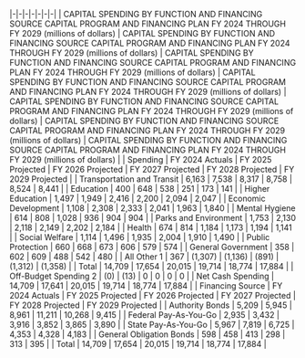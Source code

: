 |-|-|-|-|-|-|-|
| CAPITAL SPENDING BY FUNCTION AND FINANCING SOURCE CAPITAL PROGRAM AND FINANCING PLAN FY 2024 THROUGH FY 2029 (millions of dollars) | CAPITAL SPENDING BY FUNCTION AND FINANCING SOURCE CAPITAL PROGRAM AND FINANCING PLAN FY 2024 THROUGH FY 2029 (millions of dollars) | CAPITAL SPENDING BY FUNCTION AND FINANCING SOURCE CAPITAL PROGRAM AND FINANCING PLAN FY 2024 THROUGH FY 2029 (millions of dollars) | CAPITAL SPENDING BY FUNCTION AND FINANCING SOURCE CAPITAL PROGRAM AND FINANCING PLAN FY 2024 THROUGH FY 2029 (millions of dollars) | CAPITAL SPENDING BY FUNCTION AND FINANCING SOURCE CAPITAL PROGRAM AND FINANCING PLAN FY 2024 THROUGH FY 2029 (millions of dollars) | CAPITAL SPENDING BY FUNCTION AND FINANCING SOURCE CAPITAL PROGRAM AND FINANCING PLAN FY 2024 THROUGH FY 2029 (millions of dollars) | CAPITAL SPENDING BY FUNCTION AND FINANCING SOURCE CAPITAL PROGRAM AND FINANCING PLAN FY 2024 THROUGH FY 2029 (millions of dollars) |
| Spending | FY 2024 Actuals | FY 2025  Projected | FY 2026  Projected | FY 2027  Projected | FY 2028  Projected | FY 2029  Projected |
| Transportation and Transit | 6,163 | 7,538 | 8,317 | 8,758 | 8,524 | 8,441 |
| Education | 400 | 648 | 538 | 251 | 173 | 141 |
| Higher Education | 1,497 | 1,949 | 2,416 | 2,200 | 2,094 | 2,047 |
| Economic Development | 1,108 | 2,308 | 2,333 | 2,041 | 1,963 | 1,840 |
| Mental Hygiene | 614 | 808 | 1,028 | 936 | 904 | 904 |
| Parks and Environment | 1,753 | 2,130 | 2,118 | 2,149 | 2,202 | 2,184 |
| Health | 674 | 814 | 1,184 | 1,173 | 1,194 | 1,141 |
| Social Welfare | 1,114 | 1,496 | 1,935 | 2,004 | 1,910 | 1,490 |
| Public Protection | 660 | 668 | 673 | 606 | 579 | 574 |
| General Government | 358 | 602 | 609 | 488 | 542 | 480 |
| All Other 1 | 367 | (1,307) | (1,136) | (891) | (1,312) | (1,358) |
| Total | 14,709 | 17,654 | 20,015 | 19,714 | 18,774 | 17,884 |
| Off-Budget Spending 2 | (0) | (13) | 0 | 0 | 0 | 0 |
| Net Cash Spending | 14,709 | 17,641 | 20,015 | 19,714 | 18,774 | 17,884 |
| Financing Source | FY 2024 Actuals | FY 2025  Projected | FY 2026  Projected | FY 2027  Projected | FY 2028  Projected | FY 2029  Projected |
| Authority Bonds | 5,209 | 5,945 | 8,961 | 11,211 | 10,268 | 9,415 |
| Federal Pay-As-You-Go | 2,935 | 3,432 | 3,916 | 3,852 | 3,865 | 3,890 |
| State Pay-As-You-Go | 5,967 | 7,819 | 6,725 | 4,353 | 4,328 | 4,183 |
| General Obligation Bonds | 598 | 458 | 413 | 298 | 313 | 395 |
| Total | 14,709 | 17,654 | 20,015 | 19,714 | 18,774 | 17,884 |